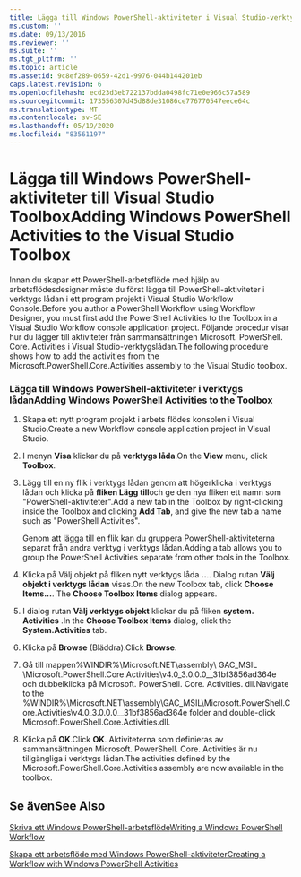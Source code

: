 ```yaml
---
title: Lägga till Windows PowerShell-aktiviteter i Visual Studio-verktygslådan | Microsoft Docs
ms.custom: ''
ms.date: 09/13/2016
ms.reviewer: ''
ms.suite: ''
ms.tgt_pltfrm: ''
ms.topic: article
ms.assetid: 9c8ef289-0659-42d1-9976-044b144201eb
caps.latest.revision: 6
ms.openlocfilehash: ecd23d3eb722137bdda0498fc71e0e966c57a589
ms.sourcegitcommit: 173556307d45d88de31086ce776770547eece64c
ms.translationtype: MT
ms.contentlocale: sv-SE
ms.lasthandoff: 05/19/2020
ms.locfileid: "83561197"
---
```

# <a name="adding-windows-powershell-activities-to-the-visual-studio-toolbox"></a><span data-ttu-id="2a65c-102">Lägga till Windows PowerShell-aktiviteter till Visual Studio Toolbox</span><span class="sxs-lookup"><span data-stu-id="2a65c-102">Adding Windows PowerShell Activities to the Visual Studio Toolbox</span></span>

<span data-ttu-id="2a65c-103">Innan du skapar ett PowerShell-arbetsflöde med hjälp av arbetsflödesdesigner måste du först lägga till PowerShell-aktiviteter i verktygs lådan i ett program projekt i Visual Studio Workflow Console.</span><span class="sxs-lookup"><span data-stu-id="2a65c-103">Before you author a PowerShell Workflow using Workflow Designer, you must first add the PowerShell Activities to the Toolbox in a Visual Studio Workflow console application project.</span></span> <span data-ttu-id="2a65c-104">Följande procedur visar hur du lägger till aktiviteter från sammansättningen Microsoft. PowerShell. Core. Activities i Visual Studio-verktygslådan.</span><span class="sxs-lookup"><span data-stu-id="2a65c-104">The following procedure shows how to add the activities from the Microsoft.PowerShell.Core.Activities assembly to the Visual Studio toolbox.</span></span>

### <a name="adding-windows-powershell-activities-to-the-toolbox"></a><span data-ttu-id="2a65c-105">Lägga till Windows PowerShell-aktiviteter i verktygs lådan</span><span class="sxs-lookup"><span data-stu-id="2a65c-105">Adding Windows PowerShell Activities to the Toolbox</span></span>

1. <span data-ttu-id="2a65c-106">Skapa ett nytt program projekt i arbets flödes konsolen i Visual Studio.</span><span class="sxs-lookup"><span data-stu-id="2a65c-106">Create a new Workflow console application project in Visual Studio.</span></span>

2. <span data-ttu-id="2a65c-107">I menyn **Visa** klickar du på **verktygs låda**.</span><span class="sxs-lookup"><span data-stu-id="2a65c-107">On the **View** menu, click **Toolbox**.</span></span>

3. <span data-ttu-id="2a65c-108">Lägg till en ny flik i verktygs lådan genom att högerklicka i verktygs lådan och klicka på **fliken Lägg till**och ge den nya fliken ett namn som "PowerShell-aktiviteter".</span><span class="sxs-lookup"><span data-stu-id="2a65c-108">Add a new tab in the Toolbox by right-clicking inside the Toolbox and clicking **Add Tab**, and give the new tab a name such as "PowerShell Activities".</span></span>

   <span data-ttu-id="2a65c-109">Genom att lägga till en flik kan du gruppera PowerShell-aktiviteterna separat från andra verktyg i verktygs lådan.</span><span class="sxs-lookup"><span data-stu-id="2a65c-109">Adding a tab allows you to group the PowerShell Activities separate from other tools in the Toolbox.</span></span>

4. <span data-ttu-id="2a65c-110">Klicka på Välj objekt på fliken nytt verktygs låda **..**.. Dialog rutan **Välj objekt i verktygs lådan** visas.</span><span class="sxs-lookup"><span data-stu-id="2a65c-110">On the new Toolbox tab, click **Choose Items...**. The **Choose Toolbox Items** dialog appears.</span></span>

5. <span data-ttu-id="2a65c-111">I dialog rutan **Välj verktygs objekt** klickar du på fliken **system. Activities** .</span><span class="sxs-lookup"><span data-stu-id="2a65c-111">In the **Choose Toolbox Items** dialog, click the **System.Activities** tab.</span></span>

6. <span data-ttu-id="2a65c-112">Klicka på **Browse** (Bläddra).</span><span class="sxs-lookup"><span data-stu-id="2a65c-112">Click **Browse**.</span></span>

7. <span data-ttu-id="2a65c-113">Gå till mappen%WINDIR%\Microsoft.NET\assembly\ GAC_MSIL \Microsoft.PowerShell.Core.Activities\v4.0_3.0.0.0__31bf3856ad364e och dubbelklicka på Microsoft. PowerShell. Core. Activities. dll.</span><span class="sxs-lookup"><span data-stu-id="2a65c-113">Navigate to the %WINDIR%\Microsoft.NET\assembly\GAC_MSIL\Microsoft.PowerShell.Core.Activities\v4.0_3.0.0.0__31bf3856ad364e folder and double-click Microsoft.PowerShell.Core.Activities.dll.</span></span>

8. <span data-ttu-id="2a65c-114">Klicka på **OK**.</span><span class="sxs-lookup"><span data-stu-id="2a65c-114">Click **OK**.</span></span> <span data-ttu-id="2a65c-115">Aktiviteterna som definieras av sammansättningen Microsoft. PowerShell. Core. Activities är nu tillgängliga i verktygs lådan.</span><span class="sxs-lookup"><span data-stu-id="2a65c-115">The activities defined by the Microsoft.PowerShell.Core.Activities assembly are now available in the toolbox.</span></span>

## <a name="see-also"></a><span data-ttu-id="2a65c-116">Se även</span><span class="sxs-lookup"><span data-stu-id="2a65c-116">See Also</span></span>

[<span data-ttu-id="2a65c-117">Skriva ett Windows PowerShell-arbetsflöde</span><span class="sxs-lookup"><span data-stu-id="2a65c-117">Writing a Windows PowerShell Workflow</span></span>](./writing-a-windows-powershell-workflow.md)

[<span data-ttu-id="2a65c-118">Skapa ett arbetsflöde med Windows PowerShell-aktiviteter</span><span class="sxs-lookup"><span data-stu-id="2a65c-118">Creating a Workflow with Windows PowerShell Activities</span></span>](./creating-a-workflow-with-windows-powershell-activities.md)
